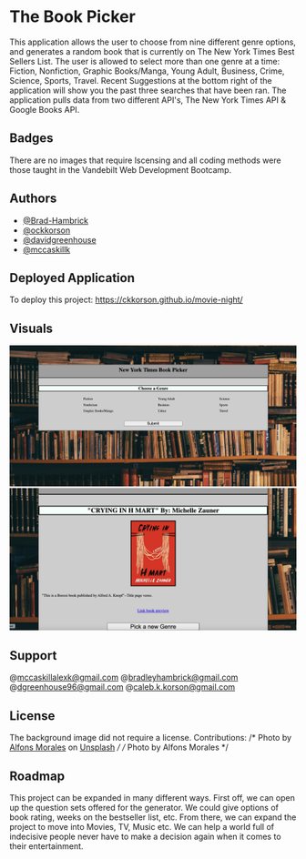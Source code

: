 # The Book Picker
This application allows the user to choose from nine different genre options, and generates a random book that is currently on The New York Times Best Sellers List. 
The user is allowed to select more than one genre at a time: Fiction, Nonfiction, Graphic Books/Manga, Young Adult, Business, Crime, Science, Sports, Travel. Recent Suggestions at the bottom right of the application will show you the past three searches that have been ran. The application pulls data from  two different API's, The New York Times API & Google Books API.
## Badges
There are no images that require lscensing and all coding methods were those taught in the Vandebilt Web Development Bootcamp.
## Authors
- [@Brad-Hambrick](https://www.github.com/Brad-Hambrick)
- [@ockkorson](https://www.github.com/ckkorson)
- [@davidgreenhouse](https://www.github.com/davidgreenhouse)
- [@mccaskillk](https://www.github.com/mccaskillk)
## Deployed Application
To deploy this project:
  https://ckkorson.github.io/movie-night/
## Visuals
![App Screenshot](./assets/images/book_picker1.png)
![App Screenshot](./assets/images/book_picker2.png)
## Support
@mccaskillalexk@gmail.com
@bradleyhambrick@gmail.com
@dgreenhouse96@gmail.com
@caleb.k.korson@gmail.com
## License
The background image did not require a license. 
Contributions: /* Photo by <a href="https://unsplash.com/@alfonsmc10?utm_source=unsplash&utm_medium=referral&utm_content=creditCopyText">Alfons Morales</a> on <a href="https://unsplash.com/s/photos/library-books?utm_source=unsplash&utm_medium=referral&utm_content=creditCopyText">Unsplash</a> */
    /* Photo by Alfons Morales */
## Roadmap
This project can be expanded in many different ways. First off, we can open up the question sets offered for the generator. We could give options of book rating, weeks on the bestseller list, etc. From there, we can expand the project to move into Movies, TV, Music etc. We can help a world full of indecisive people never have to make a decision again when it comes to their entertainment.
